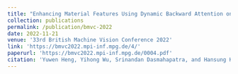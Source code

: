 ```yaml
---
title: "Enhancing Material Features Using Dynamic Backward Attention on Cross-Resolution Patches"
collection: publications
permalink: /publication/bmvc-2022
date: 2022-11-21
venue: '33rd British Machine Vision Conference 2022'
link: 'https://bmvc2022.mpi-inf.mpg.de/4/'
paperurl: 'https://bmvc2022.mpi-inf.mpg.de/0004.pdf'
citation: 'Yuwen Heng, Yihong Wu, Srinandan Dasmahapatra, and Hansung Kim. Enhancing material features using dynamic backward attention on cross-resolution patches. In <i>33rd British Machine Vision Conference 2022, BMVC 2022, London, UK, November 21-24, 2022</i>. BMVA Press, 2022a'
---
```

 